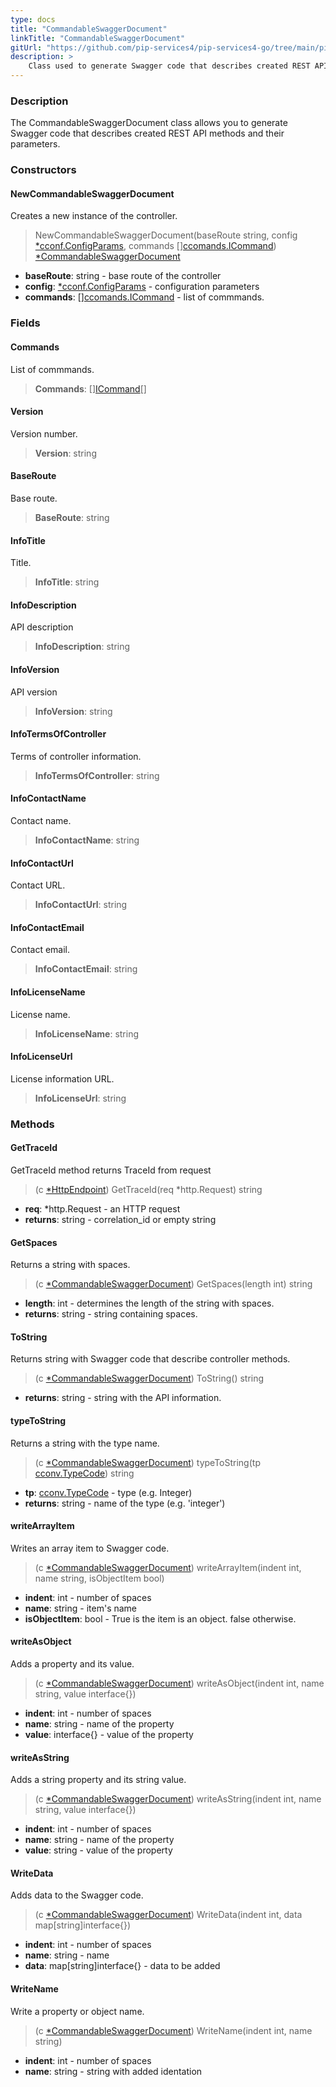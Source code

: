 ```yaml
---
type: docs
title: "CommandableSwaggerDocument"
linkTitle: "CommandableSwaggerDocument"
gitUrl: "https://github.com/pip-services4/pip-services4-go/tree/main/pip-services4-http-go"
description: >
    Class used to generate Swagger code that describes created REST API methods and their parameters. 
---
```


### Description

The CommandableSwaggerDocument class allows you to generate Swagger code that describes created REST API methods and their parameters. 

### Constructors

#### NewCommandableSwaggerDocument
Creates a new instance of the controller.

> NewCommandableSwaggerDocument(baseRoute string, config [*cconf.ConfigParams](../../../components/config/config_params), commands [][ccomands.ICommand](../../../commons/commands/icommand)) [*CommandableSwaggerDocument]()

- **baseRoute**: string - base route of the controller
- **config**: [*cconf.ConfigParams](../../../components/config/config_params) - configuration parameters 
- **commands**: [][ccomands.ICommand](../../../rpc/commands/icommand) - list of commmands.

### Fields

<span class="hide-title-link">

#### Commands
List of commmands.
> **Commands**: [][ICommand](../../../rpc/commands/icommand)[]

#### Version
Version number.
> **Version**: string

#### BaseRoute
Base route.
> **BaseRoute**: string

#### InfoTitle
Title.
> **InfoTitle**: string

#### InfoDescription
API description
> **InfoDescription**: string

#### InfoVersion
API version
> **InfoVersion**: string

#### InfoTermsOfController
Terms of controller information.
> **InfoTermsOfController**: string

#### InfoContactName
Contact name.
> **InfoContactName**: string

#### InfoContactUrl
Contact URL.
> **InfoContactUrl**: string

#### InfoContactEmail
Contact email.
> **InfoContactEmail**: string

#### InfoLicenseName
License name.
> **InfoLicenseName**: string

#### InfoLicenseUrl
License information URL.
> **InfoLicenseUrl**: string

</span>


### Methods

#### GetTraceId
GetTraceId method returns TraceId from request

> (c [*HttpEndpoint]()) GetTraceId(req *http.Request) string

- **req**: *http.Request - an HTTP request
- **returns**: string - correlation_id or empty string

#### GetSpaces
Returns a string with spaces.

> (c [*CommandableSwaggerDocument]()) GetSpaces(length int) string

- **length**: int - determines the length of the string with spaces.
- **returns**: string - string containing spaces.


#### ToString
Returns string with Swagger code that describe controller methods.

> (c [*CommandableSwaggerDocument]()) ToString() string

- **returns**: string - string with the API information.


#### typeToString
Returns a string with the type name.

> (c [*CommandableSwaggerDocument]()) typeToString(tp [cconv.TypeCode](../../../commons/convert/type_code)) string

- **tp**: [cconv.TypeCode](../../../commons/convert/type_code) - type (e.g. Integer)
- **returns**: string - name of the type (e.g. 'integer')


#### writeArrayItem
Writes an array item to Swagger code.

> (c [*CommandableSwaggerDocument]()) writeArrayItem(indent int, name string, isObjectItem bool)

- **indent**: int - number of spaces
- **name**: string - item's name
- **isObjectItem**: bool - True is the item is an object. false otherwise.


#### writeAsObject
Adds a property and its value.

> (c [*CommandableSwaggerDocument]()) writeAsObject(indent int, name string, value interface{})

- **indent**: int - number of spaces
- **name**: string - name of the property
- **value**: interface{} - value of the property


#### writeAsString
Adds a string property and its string value.

> (c [*CommandableSwaggerDocument]()) writeAsString(indent int, name string, value interface{})

- **indent**: int - number of spaces
- **name**: string - name of the property
- **value**: string - value of the property


#### WriteData
Adds data to the Swagger code.

> (c [*CommandableSwaggerDocument]()) WriteData(indent int, data map[string]interface{})

- **indent**: int - number of spaces
- **name**: string - name
- **data**: map[string]interface{} - data to be added

#### WriteName
Write a property or object name.

> (c [*CommandableSwaggerDocument]()) WriteName(indent int, name string)

- **indent**: int - number of spaces
- **name**: string - string with added identation

